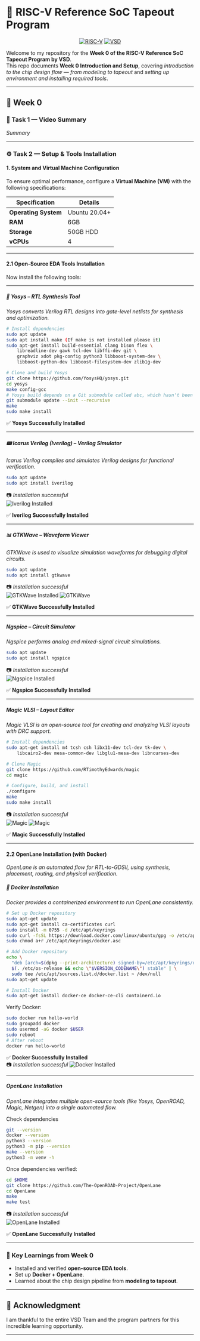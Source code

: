 # 🚀 RISC-V Reference SoC Tapeout Program 
<div align="center">

[![RISC-V](https://img.shields.io/badge/RISC--V-Tapeout-blue?style=for-the-badge&logo=riscv)](https://riscv.org/)
[![VSD](https://img.shields.io/badge/VSD-Program-orange?style=for-the-badge)](https://vsdiat.vlsisystemdesign.com/)

</div>

Welcome to my repository for the **Week 0 of the RISC-V Reference SoC Tapeout Program by VSD**.  
This repo documents **Week 0 Introduction and Setup**, covering *introduction to the chip design flow — from modeling to tapeout* and *setting up environment and installing required tools*.  

---

## 📅 Week 0  

### 📝 Task 1 — Video Summary  
*Summary*  

---

### ⚙️ Task 2 — Setup & Tools Installation  

#### **1. System and Virtual Machine Configuration**

To ensure optimal performance, configure a **Virtual Machine (VM)** with the following specifications:

<div align="center">

| **Specification**     | **Details**       |
|-----------------------|-------------------------|
| **Operating System**  | Ubuntu 20.04+           |
| **RAM**               | 6GB                     |
| **Storage**           | 50GB HDD                |
| **vCPUs**             | 4                       |

</div>

---

#### **2.1 Open-Source EDA Tools Installation**  

Now install the following tools:  

---

##### 🧠 Yosys – RTL Synthesis Tool  
*Yosys converts Verilog RTL designs into gate-level netlists for synthesis and optimization.*  

```bash
# Install dependencies
sudo apt update
sudo apt install make (If make is not installed please it)
sudo apt-get install build-essential clang bison flex \
    libreadline-dev gawk tcl-dev libffi-dev git \
    graphviz xdot pkg-config python3 libboost-system-dev \
    libboost-python-dev libboost-filesystem-dev zlib1g-dev

# Clone and build Yosys
git clone https://github.com/YosysHQ/yosys.git
cd yosys
make config-gcc
# Yosys build depends on a Git submodule called abc, which hasn't been initialized yet. You need to run the following command before running make
git submodule update --init --recursive
make
sudo make install
```

✅ **Yosys Successfully Installed**  

---

##### 📟 Icarus Verilog (Iverilog) – Verilog Simulator  
*Icarus Verilog compiles and simulates Verilog designs for functional verification.*  

```bash
sudo apt update
sudo apt install iverilog
```

📷 *Installation successful*  
![Iverilog Installed](assets/iverilog.png)  

✅ **Iverilog Successfully Installed**  

---

##### 📊 GTKWave – Waveform Viewer  
*GTKWave is used to visualize simulation waveforms for debugging digital circuits.*  

```bash
sudo apt update
sudo apt install gtkwave
```

📷 *Installation successful*  
![GTKWave Installed](assets/gtkwave1.png)
![GTKWave](assets/gtkwave2.png)  

✅ **GTKWave Successfully Installed**  

---

##### Ngspice – Circuit Simulator  
*Ngspice performs analog and mixed-signal circuit simulations.*  

```bash
sudo apt update
sudo apt install ngspice
```

📷 *Installation successful*  
![Ngspice Installed](assets/ngspice.png)  

✅ **Ngspice Successfully Installed**  

---

##### Magic VLSI – Layout Editor  
*Magic VLSI is an open-source tool for creating and analyzing VLSI layouts with DRC support.*  

```bash
# Install dependencies
sudo apt-get install m4 tcsh csh libx11-dev tcl-dev tk-dev \
    libcairo2-dev mesa-common-dev libglu1-mesa-dev libncurses-dev

# Clone Magic
git clone https://github.com/RTimothyEdwards/magic
cd magic

# Configure, build, and install
./configure
make
sudo make install
```

📷 *Installation successful*  
![Magic](assets/magic1.png)
![Magic](assets/magic2.png)

✅ **Magic Successfully Installed**  

---

#### **2.2 OpenLane Installation (with Docker)**  

*OpenLane is an automated flow for RTL-to-GDSII, using synthesis, placement, routing, and physical verification.*  

##### 🐳 Docker Installation  
*Docker provides a containerized environment to run OpenLane consistently.*  

```bash
# Set up Docker repository
sudo apt-get update
sudo apt-get install ca-certificates curl
sudo install -m 0755 -d /etc/apt/keyrings
sudo curl -fsSL https://download.docker.com/linux/ubuntu/gpg -o /etc/apt/keyrings/docker.asc
sudo chmod a+r /etc/apt/keyrings/docker.asc

# Add Docker repository
echo \
  "deb [arch=$(dpkg --print-architecture) signed-by=/etc/apt/keyrings/docker.asc] https://download.docker.com/linux/ubuntu \
  $(. /etc/os-release && echo \"$VERSION_CODENAME\") stable" | \
  sudo tee /etc/apt/sources.list.d/docker.list > /dev/null
sudo apt-get update

# Install Docker
sudo apt-get install docker-ce docker-ce-cli containerd.io
```

Verify Docker:  
```bash
sudo docker run hello-world
sudo groupadd docker
sudo usermod -aG docker $USER
sudo reboot
# After reboot
docker run hello-world
```
✅ **Docker Successfully Installed**  
📷 *Installation successful* 
![Docker Installed](assets/docker.png)  

---

##### OpenLane Installation  
*OpenLane integrates multiple open-source tools (like Yosys, OpenROAD, Magic, Netgen) into a single automated flow.*  

Check dependencies
```bash
git --version
docker --version
python3 --version
python3 -m pip --version
make --version
python3 -m venv -h 
```
Once dependencies verified:

```bash
cd $HOME
git clone https://github.com/The-OpenROAD-Project/OpenLane
cd OpenLane
make
make test
```

📷 *Installation successful*  
![OpenLane Installed](assets/openlane.png)  

✅ **OpenLane Successfully Installed**  

---

### 🌟 Key Learnings from Week 0  
- Installed and verified **open-source EDA tools**.  
- Set up **Docker + OpenLane**.  
- Learned about the chip design pipeline from **modeling to tapeout**.  

---

## 🙏 Acknowledgment  

I am thankful to the entire VSD Team and the program partners for this incredible learning opportunity.  

---

